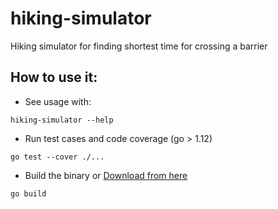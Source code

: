 # hiking-simulator

Hiking simulator for finding shortest time for crossing a barrier

## How to use it:

* See usage with:

```
hiking-simulator --help
```

* Run test cases and code coverage (go > 1.12)
```
go test --cover ./...
```

* Build the binary or [Download from here](https://github.com/vikramjakhr/hiking-simulator/releases/download/v1.0.0/hiking-simulator)
```
go build
```